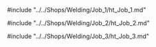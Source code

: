#include "../../Shops/Welding/Job_1/ht_Job_1.md"

#include "../../Shops/Welding/Job_2/ht_Job_2.md"

#include "../../Shops/Welding/Job_3/ht_Job_3.md"
